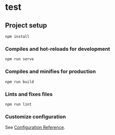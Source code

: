 # test

## Project setup
```
npm install
```

### Compiles and hot-reloads for development
```
npm run serve    
```

### Compiles and minifies for production
```
npm run build      
```

### Lints and fixes files
```
npm run lint
```

### Customize configuration
See [Configuration Reference](https://cli.vuejs.org/config/).
